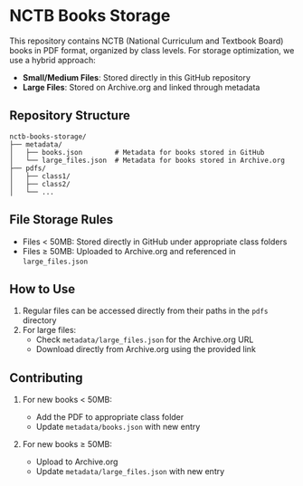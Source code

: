 # NCTB Books Storage

This repository contains NCTB (National Curriculum and Textbook Board) books in PDF format, organized by class levels. For storage optimization, we use a hybrid approach:

- **Small/Medium Files**: Stored directly in this GitHub repository
- **Large Files**: Stored on Archive.org and linked through metadata

## Repository Structure

```
nctb-books-storage/
├── metadata/
│   ├── books.json        # Metadata for books stored in GitHub
│   └── large_files.json  # Metadata for books stored in Archive.org
├── pdfs/
│   ├── class1/
│   ├── class2/
│   └── ...
```

## File Storage Rules

- Files < 50MB: Stored directly in GitHub under appropriate class folders
- Files ≥ 50MB: Uploaded to Archive.org and referenced in `large_files.json`

## How to Use

1. Regular files can be accessed directly from their paths in the `pdfs` directory
2. For large files:
   - Check `metadata/large_files.json` for the Archive.org URL
   - Download directly from Archive.org using the provided link

## Contributing

1. For new books < 50MB:

   - Add the PDF to appropriate class folder
   - Update `metadata/books.json` with new entry

2. For new books ≥ 50MB:
   - Upload to Archive.org
   - Update `metadata/large_files.json` with new entry

